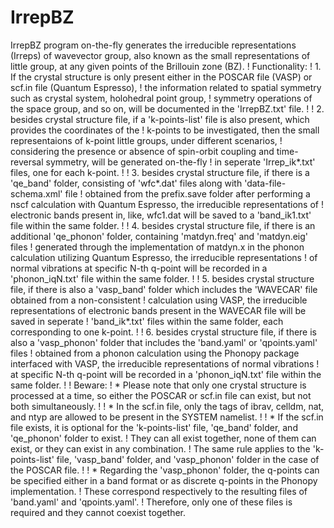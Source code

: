 # IrrepBZ
IrrepBZ program on-the-fly generates the irreducible representations (Irreps) of wavevector group, also known as the small representations of little group, at any given points of the Brillouin zone (BZ).
! Functionality: 
! 1. If the crystal structure is only present either in the POSCAR file (VASP) or scf.in file (Quantum Espresso), 
!    the information related to spatial symmetry such as crystal system, holohedral point group, 
!    symmetry operations of the space group, and so on, will be documented in the 'IrrepBZ.txt' file.
!
! 2. besides crystal structure file, if a 'k-points-list' file is also present, which provides the coordinates of the 
!    k-points to be investigated, then the small representaions of k-point little groups, under different scenarios, 
!    considering the presence or absence of spin-orbit coupling and time-reversal symmetry, will be generated on-the-fly 
!    in seperate 'Irrep_ik*.txt' files, one for each k-point.
!
! 3. besides crystal structure file, if there is a 'qe_band' folder, consisting of 'wfc*.dat' files along with 'data-file-schema.xml' file 
!    obtained from the prefix.save folder after performing a nscf calculation with Quantum Espresso, the irreducible representations of 
!    electronic bands present in, like, wfc1.dat will be saved to a 'band_ik1.txt' file within the same folder.
!
! 4. besides crystal structure file, if there is an additional 'qe_phonon' folder, containing 'matdyn.freq' and 'matdyn.eig' files 
!    generated through the implementation of matdyn.x in the phonon calculation utilizing Quantum Espresso, the irreducible representations
!    of normal vibrations at specific N-th q-point will be recorded in a 'phonon_iqN.txt' file within the same folder.
!
! 5. besides crystal structure file, if there is also a 'vasp_band' folder which includes the 'WAVECAR' file obtained from a non-consistent 
!    calculation using VASP, the irreducible representations of electronic bands present in the WAVECAR file will be saved in seperate 
!    'band_ik*.txt' files within the same folder, each corresponding to one k-point.
!
! 6. besides crystal structure file, if there is also a 'vasp_phonon' folder that includes the 'band.yaml' or 'qpoints.yaml' files 
!    obtained from a phonon calculation using the Phonopy package interfaced with VASP, the irreducible representations of normal vibrations 
!    at specific N-th q-point will be recorded in a 'phonon_iqN.txt' file within the same folder.
!
! Beware:
! * Please note that only one crystal structure is processed at a time, so either the POSCAR or scf.in file can exist, but not both simultaneously.
!
! * In the scf.in file, only the tags of ibrav, celldm, nat, and ntyp are allowed to be present in the SYSTEM namelist.
!
! * If the scf.in file exists, it is optional for the 'k-points-list' file, 'qe_band' folder, and 'qe_phonon' folder to exist. 
!   They can all exist together, none of them can exist, or they can exist in any combination. 
!   The same rule applies to the 'k-points-list' file, 'vasp_band' folder, and 'vasp_phonon' folder in the case of the POSCAR file.
!
! * Regarding the 'vasp_phonon' folder, the q-points can be specified either in a band format or as discrete q-points in the Phonopy implementation. 
!   These correspond respectively to the resulting files of 'band.yaml' and 'qpoints.yaml'. 
!   Therefore, only one of these files is required and they cannot coexist together.

